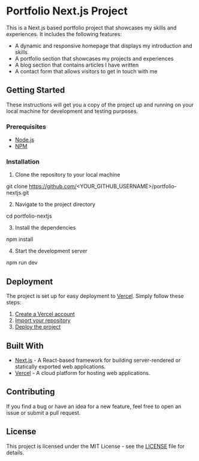 # Portfolio Next.js Project

This is a Next.js based portfolio project that showcases my skills and experiences. It includes the following features:

- A dynamic and responsive homepage that displays my introduction and skills
- A portfolio section that showcases my projects and experiences
- A blog section that contains articles I have written
- A contact form that allows visitors to get in touch with me

## Getting Started

These instructions will get you a copy of the project up and running on your local machine for development and testing purposes.

### Prerequisites

- [Node.js](https://nodejs.org/en/download/)
- [NPM](https://www.npmjs.com/get-npm)

### Installation

1. Clone the repository to your local machine

git clone https://github.com/<YOUR_GITHUB_USERNAME>/portfolio-nextjs.git

2. Navigate to the project directory

cd portfolio-nextjs

3. Install the dependencies

npm install

4. Start the development server

npm run dev


## Deployment

The project is set up for easy deployment to [Vercel](https://vercel.com). Simply follow these steps:

1. [Create a Vercel account](https://vercel.com/signup)
2. [Import your repository](https://vercel.com/docs/v2/git-integrations/import-your-project)
3. [Deploy the project](https://vercel.com/docs/v2/platform/deployments)

## Built With

- [Next.js](https://nextjs.org/) - A React-based framework for building server-rendered or statically exported web applications.
- [Vercel](https://vercel.com) - A cloud platform for hosting web applications.

## Contributing

If you find a bug or have an idea for a new feature, feel free to open an issue or submit a pull request.

## License

This project is licensed under the MIT License - see the [LICENSE](LICENSE) file for details.

